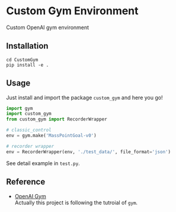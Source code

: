 # Custom Gym Environment
Custom OpenAI gym environment

## Installation
```
cd CustomGym
pip install -e .
```

## Usage
Just install and import the package ```custom_gym``` and here you go!
```python
import gym
import custom_gym
from custom_gym import RecorderWrapper

# classic_control
env = gym.make('MassPointGoal-v0')

# recorder wrapper
env = RecorderWrapper(env, './test_data/', file_format='json')
```
See detail example in ```test.py```.

## Reference
* [OpenAI Gym](https://github.com/openai)<br>
  Actually this project is following the tutroial of ```gym```.

